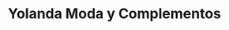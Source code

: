 ---
title: "Yolanda Moda y Complementos"
url: /lhospitalet-de-llobregat/yolanda-moda-y-complementos/
shop: Kleidung
---